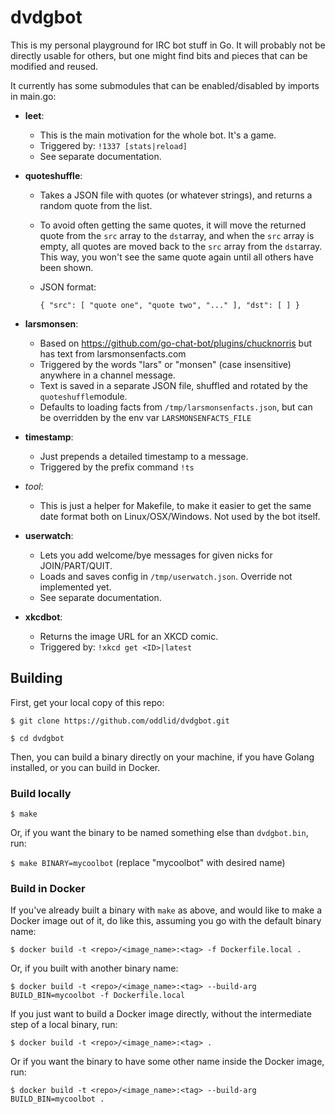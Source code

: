 # dvdgbot

This is my personal playground for IRC bot stuff in Go.
It will probably not be directly usable for others, but one might find bits and pieces that can be modified and reused.

It currently has some submodules that can be enabled/disabled by imports in main.go:

- **leet**:
  * This is the main motivation for the whole bot. It's a game.
  * Triggered by: `!1337 [stats|reload]`
  * See separate documentation.
- **quoteshuffle**:
  * Takes a JSON file with quotes (or whatever strings), and returns a random quote from the list.
  * To avoid often getting the same quotes, it will move the returned quote from the `src` array to the `dst`array, and when the `src` array is empty, all quotes are moved back to the `src` array from the `dst`array. This way, you won't see the same quote again until all others have been shown.
  * JSON format:

      `{
		"src": [
			"quote one",
			"quote two",
			"..."
		],
		"dst": [
		]
	  }`

- **larsmonsen**:
  * Based on https://github.com/go-chat-bot/plugins/chucknorris but has text from larsmonsenfacts.com
  * Triggered by the words "lars" or "monsen" (case insensitive) anywhere in a channel message.
  * Text is saved in a separate JSON file, shuffled and rotated by the `quoteshuffle`module.
  * Defaults to loading facts from `/tmp/larsmonsenfacts.json`, but can be overridden by the env var `LARSMONSENFACTS_FILE`
- **timestamp**:
  * Just prepends a detailed timestamp to a message.
  * Triggered by the prefix command `!ts`
- *tool*:
  * This is just a helper for Makefile, to make it easier to get the same date format both on Linux/OSX/Windows. Not used by the bot itself.
- **userwatch**:
  * Lets you add welcome/bye messages for given nicks for JOIN/PART/QUIT.
  * Loads and saves config in `/tmp/userwatch.json`. Override not implemented yet.
  * See separate documentation.
- **xkcdbot**:
  * Returns the image URL for an XKCD comic.
  * Triggered by: `!xkcd get <ID>|latest`

## Building

First, get your local copy of this repo:

`$ git clone https://github.com/oddlid/dvdgbot.git`

`$ cd dvdgbot`

Then, you can build a binary directly on your machine, if you have Golang installed, or you can build in Docker.

### Build locally

`$ make`

Or, if you want the binary to be named something else than `dvdgbot.bin`, run:

`$ make BINARY=mycoolbot` (replace "mycoolbot" with desired name)

### Build in Docker

If you've already built a binary with `make` as above, and would like to make a Docker image out of it, do like this, assuming you go with the default binary name:

`$ docker build -t <repo>/<image_name>:<tag> -f Dockerfile.local .`

Or, if you built with another binary name:

`$ docker build -t <repo>/<image_name>:<tag> --build-arg BUILD_BIN=mycoolbot -f Dockerfile.local`

If you just want to build a Docker image directly, without the intermediate step of a local binary, run:

`$ docker build -t <repo>/<image_name>:<tag> .`

Or if you want the binary to have some other name inside the Docker image, run:

`$ docker build -t <repo>/<image_name>:<tag> --build-arg BUILD_BIN=mycoolbot .`

